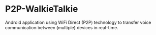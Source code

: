 # P2P-WalkieTalkie
Android application using WiFi Direct (P2P) technology to transfer voice communication between (multiple) devices in real-time.
